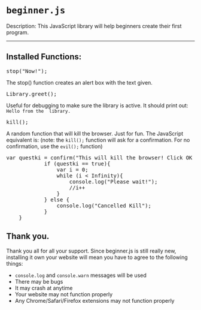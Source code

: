 `beginner.js`
===================

Description:
This JavaScript library will help beginners create their first program.

----------
Installed Functions:
-------------
<pre>
stop("Now!");
</pre>
The stop() function creates an alert box with the text given.


<pre>
Library.greet();
</pre>
Useful for debugging to make sure the library is active. It should print out: `Hello from the  library.`


<pre>
kill();
</pre>
A random function that will kill the browser. Just for fun. The JavaScript equivalent is:
(note: the `kill();` function will ask for a confirmation. For no confirmation, use the `evil();` function)
<pre>
var questki = confirm("This will kill the browser! Click OK to continue.");
            if (questki == true){
                var i = 0;
                while (i < Infinity){
                    console.log("Please wait!");
                    //i++
                }
            } else {
                console.log("Cancelled Kill");
            }
    }
</pre>


Thank you.
----------

Thank you all for all your support. Since beginner.js is still really new, installing it own your website will mean you have to agree to the following things: 
- `console.log` and `console.warn` messages will be used
- There may be bugs
- It may crash at anytime
- Your website may not function properly
- Any Chrome/Safari/Firefox extensions may not function properly




